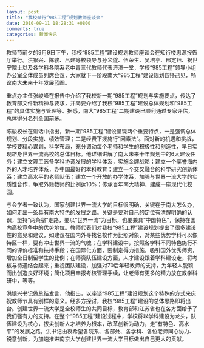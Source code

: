 ```yaml
---
layout: post
title: "我校举行“985工程”规划教师座谈会"
date: 2010-09-11 18:28:31 +0800
comments: true
categories: 新闻快讯
---
```


  教师节前夕的9月9日下午，我校“985工程”建设规划教师座谈会在知行楼思源报告厅举行。洪银兴、陈骏、吕建等校领导与孙义燧、伍荣生、吴培亨、邢定钰、祝世宁院士以及各学科各院系老中青三代教师代表济济一堂，学校“985工程”领导小组办公室全体成员列席会议，大家就下一阶段南大“985工程”建设规划各抒己见，畅议南大未来十年发展蓝图。

  重点办主任张峻峰在报告中介绍了我校新一期“985工程”规划与实施要点，传达了教育部文件新精神与要求，并简要介绍了我校“985工程”建设总体规划和“985工程”的具体实施与管理等。据悉，南大“985工程”二期建设已顺利通过专家评估，总体得分名列全国前茅。

  陈骏校长在讲话中指出，新一期“985工程”建设呈现两个重要特点，一是强调总体规划、分段实施、绩效管理；二是经费下拨施行“因素法”。面对新的机遇和挑战，学校要精心谋划，科学布局，充分调动每个老师和学生的积极性和创造性，早日实现跻身世界一流高校的总体目标。他详细讲解了南大未来十年规划中的6大建设任务：建立文理工医多学科协调发展的学科体系，实施金牌战略；建立一个享誉海内外的人才培养体系，办中国最好的本科教育；建立一个交叉融合的科学研究创新体系；建立高水平的老师队伍；建立一个开放的办学体系，加强与世界一流大学的实质性合作，争取外籍教师的比例达10%；传承百年南大精神，建成一座现代化校园。

  与会学者一致认为，国家创建世界一流大学的目标很明确，关键在于南大怎么办，如何走出一条具有南大特色的发展之路。关键是要对自己的定位有清醒明确的认识，坚持“两条腿”走路，要以“世界一流”为目标，也要兼具“中国特色”，保持在国内高校竞争中的优势地位。教师代表们对我校“985工程”建设规划提出了很多建设性的意见和建议，如建议在国内外寻找名校作为比照对象，对某些优势学科可以像特区一样，要有冲击世界一流的气魄；在学科建设中，按照各学科不同特色施行不同的评价标准和扶持手段；在国际化方面，要制定得力措施，吸引国外优秀师资，增加全日制留学生的比例；在师资队伍建设方面，人才建设跟着学科建设走，将考核与待遇结合起来；重视团队建设，加强对70后年轻教师的支持，为年轻人脱颖而出创造良好环境；简化项目申报考核管理手续，让老师有更多的精力放在教学科研中，等等。

  洪银兴书记做总结发言，他指出，以座谈“985工程”建设规划这个特殊的方式来庆祝教师节具有别样的意义。经多方探讨，我校“985工程”建设的总体思路即将出台。创建世界一流大学是全校师生的共同目标，教育部和江苏省也在各方面给予了我们强有力的支持。在整个“985工程”建设过程中，学校将以学科建设为龙头，队伍建设为核心，拔尖创新人才培养为根本，改革创新为动力，走“有特色、高水平”的发展之路。洪书记由衷希望各院系、各部处、各学科、各位老师同心协力、锐意创新，为加速推进南京大学创建世界一流大学目标做出自己更大的贡献。

